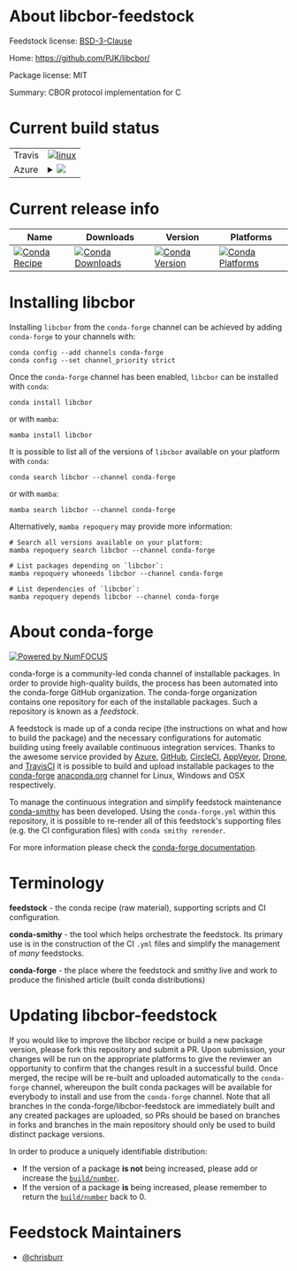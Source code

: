 About libcbor-feedstock
=======================

Feedstock license: [BSD-3-Clause](https://github.com/conda-forge/libcbor-feedstock/blob/main/LICENSE.txt)

Home: https://github.com/PJK/libcbor/

Package license: MIT

Summary: CBOR protocol implementation for C

Current build status
====================


<table><tr>
    <td>Travis</td>
    <td>
      <a href="https://app.travis-ci.com/conda-forge/libcbor-feedstock">
        <img alt="linux" src="https://img.shields.io/travis/com/conda-forge/libcbor-feedstock/main.svg?label=Linux">
      </a>
    </td>
  </tr>
    
  <tr>
    <td>Azure</td>
    <td>
      <details>
        <summary>
          <a href="https://dev.azure.com/conda-forge/feedstock-builds/_build/latest?definitionId=13931&branchName=main">
            <img src="https://dev.azure.com/conda-forge/feedstock-builds/_apis/build/status/libcbor-feedstock?branchName=main">
          </a>
        </summary>
        <table>
          <thead><tr><th>Variant</th><th>Status</th></tr></thead>
          <tbody><tr>
              <td>linux_64</td>
              <td>
                <a href="https://dev.azure.com/conda-forge/feedstock-builds/_build/latest?definitionId=13931&branchName=main">
                  <img src="https://dev.azure.com/conda-forge/feedstock-builds/_apis/build/status/libcbor-feedstock?branchName=main&jobName=linux&configuration=linux%20linux_64_" alt="variant">
                </a>
              </td>
            </tr><tr>
              <td>linux_aarch64</td>
              <td>
                <a href="https://dev.azure.com/conda-forge/feedstock-builds/_build/latest?definitionId=13931&branchName=main">
                  <img src="https://dev.azure.com/conda-forge/feedstock-builds/_apis/build/status/libcbor-feedstock?branchName=main&jobName=linux&configuration=linux%20linux_aarch64_" alt="variant">
                </a>
              </td>
            </tr><tr>
              <td>linux_ppc64le</td>
              <td>
                <a href="https://dev.azure.com/conda-forge/feedstock-builds/_build/latest?definitionId=13931&branchName=main">
                  <img src="https://dev.azure.com/conda-forge/feedstock-builds/_apis/build/status/libcbor-feedstock?branchName=main&jobName=linux&configuration=linux%20linux_ppc64le_" alt="variant">
                </a>
              </td>
            </tr><tr>
              <td>osx_64</td>
              <td>
                <a href="https://dev.azure.com/conda-forge/feedstock-builds/_build/latest?definitionId=13931&branchName=main">
                  <img src="https://dev.azure.com/conda-forge/feedstock-builds/_apis/build/status/libcbor-feedstock?branchName=main&jobName=osx&configuration=osx%20osx_64_" alt="variant">
                </a>
              </td>
            </tr><tr>
              <td>osx_arm64</td>
              <td>
                <a href="https://dev.azure.com/conda-forge/feedstock-builds/_build/latest?definitionId=13931&branchName=main">
                  <img src="https://dev.azure.com/conda-forge/feedstock-builds/_apis/build/status/libcbor-feedstock?branchName=main&jobName=osx&configuration=osx%20osx_arm64_" alt="variant">
                </a>
              </td>
            </tr>
          </tbody>
        </table>
      </details>
    </td>
  </tr>
</table>

Current release info
====================

| Name | Downloads | Version | Platforms |
| --- | --- | --- | --- |
| [![Conda Recipe](https://img.shields.io/badge/recipe-libcbor-green.svg)](https://anaconda.org/conda-forge/libcbor) | [![Conda Downloads](https://img.shields.io/conda/dn/conda-forge/libcbor.svg)](https://anaconda.org/conda-forge/libcbor) | [![Conda Version](https://img.shields.io/conda/vn/conda-forge/libcbor.svg)](https://anaconda.org/conda-forge/libcbor) | [![Conda Platforms](https://img.shields.io/conda/pn/conda-forge/libcbor.svg)](https://anaconda.org/conda-forge/libcbor) |

Installing libcbor
==================

Installing `libcbor` from the `conda-forge` channel can be achieved by adding `conda-forge` to your channels with:

```
conda config --add channels conda-forge
conda config --set channel_priority strict
```

Once the `conda-forge` channel has been enabled, `libcbor` can be installed with `conda`:

```
conda install libcbor
```

or with `mamba`:

```
mamba install libcbor
```

It is possible to list all of the versions of `libcbor` available on your platform with `conda`:

```
conda search libcbor --channel conda-forge
```

or with `mamba`:

```
mamba search libcbor --channel conda-forge
```

Alternatively, `mamba repoquery` may provide more information:

```
# Search all versions available on your platform:
mamba repoquery search libcbor --channel conda-forge

# List packages depending on `libcbor`:
mamba repoquery whoneeds libcbor --channel conda-forge

# List dependencies of `libcbor`:
mamba repoquery depends libcbor --channel conda-forge
```


About conda-forge
=================

[![Powered by
NumFOCUS](https://img.shields.io/badge/powered%20by-NumFOCUS-orange.svg?style=flat&colorA=E1523D&colorB=007D8A)](https://numfocus.org)

conda-forge is a community-led conda channel of installable packages.
In order to provide high-quality builds, the process has been automated into the
conda-forge GitHub organization. The conda-forge organization contains one repository
for each of the installable packages. Such a repository is known as a *feedstock*.

A feedstock is made up of a conda recipe (the instructions on what and how to build
the package) and the necessary configurations for automatic building using freely
available continuous integration services. Thanks to the awesome service provided by
[Azure](https://azure.microsoft.com/en-us/services/devops/), [GitHub](https://github.com/),
[CircleCI](https://circleci.com/), [AppVeyor](https://www.appveyor.com/),
[Drone](https://cloud.drone.io/welcome), and [TravisCI](https://travis-ci.com/)
it is possible to build and upload installable packages to the
[conda-forge](https://anaconda.org/conda-forge) [anaconda.org](https://anaconda.org/)
channel for Linux, Windows and OSX respectively.

To manage the continuous integration and simplify feedstock maintenance
[conda-smithy](https://github.com/conda-forge/conda-smithy) has been developed.
Using the ``conda-forge.yml`` within this repository, it is possible to re-render all of
this feedstock's supporting files (e.g. the CI configuration files) with ``conda smithy rerender``.

For more information please check the [conda-forge documentation](https://conda-forge.org/docs/).

Terminology
===========

**feedstock** - the conda recipe (raw material), supporting scripts and CI configuration.

**conda-smithy** - the tool which helps orchestrate the feedstock.
                   Its primary use is in the construction of the CI ``.yml`` files
                   and simplify the management of *many* feedstocks.

**conda-forge** - the place where the feedstock and smithy live and work to
                  produce the finished article (built conda distributions)


Updating libcbor-feedstock
==========================

If you would like to improve the libcbor recipe or build a new
package version, please fork this repository and submit a PR. Upon submission,
your changes will be run on the appropriate platforms to give the reviewer an
opportunity to confirm that the changes result in a successful build. Once
merged, the recipe will be re-built and uploaded automatically to the
`conda-forge` channel, whereupon the built conda packages will be available for
everybody to install and use from the `conda-forge` channel.
Note that all branches in the conda-forge/libcbor-feedstock are
immediately built and any created packages are uploaded, so PRs should be based
on branches in forks and branches in the main repository should only be used to
build distinct package versions.

In order to produce a uniquely identifiable distribution:
 * If the version of a package **is not** being increased, please add or increase
   the [``build/number``](https://docs.conda.io/projects/conda-build/en/latest/resources/define-metadata.html#build-number-and-string).
 * If the version of a package **is** being increased, please remember to return
   the [``build/number``](https://docs.conda.io/projects/conda-build/en/latest/resources/define-metadata.html#build-number-and-string)
   back to 0.

Feedstock Maintainers
=====================

* [@chrisburr](https://github.com/chrisburr/)

